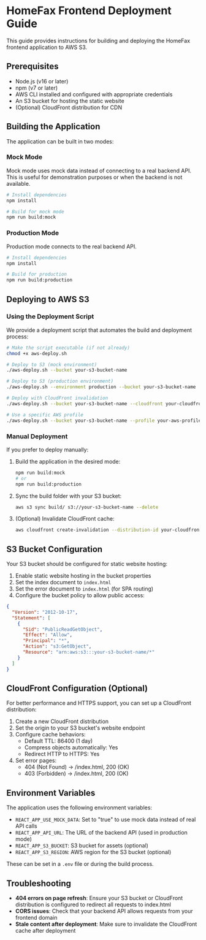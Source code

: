 # HomeFax Frontend Deployment Guide

This guide provides instructions for building and deploying the HomeFax frontend application to AWS S3.

## Prerequisites

- Node.js (v16 or later)
- npm (v7 or later)
- AWS CLI installed and configured with appropriate credentials
- An S3 bucket for hosting the static website
- (Optional) CloudFront distribution for CDN

## Building the Application

The application can be built in two modes:

### Mock Mode

Mock mode uses mock data instead of connecting to a real backend API. This is useful for demonstration purposes or when the backend is not available.

```bash
# Install dependencies
npm install

# Build for mock mode
npm run build:mock
```

### Production Mode

Production mode connects to the real backend API.

```bash
# Install dependencies
npm install

# Build for production
npm run build:production
```

## Deploying to AWS S3

### Using the Deployment Script

We provide a deployment script that automates the build and deployment process:

```bash
# Make the script executable (if not already)
chmod +x aws-deploy.sh

# Deploy to S3 (mock environment)
./aws-deploy.sh --bucket your-s3-bucket-name

# Deploy to S3 (production environment)
./aws-deploy.sh --environment production --bucket your-s3-bucket-name

# Deploy with CloudFront invalidation
./aws-deploy.sh --bucket your-s3-bucket-name --cloudfront your-cloudfront-id

# Use a specific AWS profile
./aws-deploy.sh --bucket your-s3-bucket-name --profile your-aws-profile
```

### Manual Deployment

If you prefer to deploy manually:

1. Build the application in the desired mode:

   ```bash
   npm run build:mock
   # or
   npm run build:production
   ```

2. Sync the build folder with your S3 bucket:

   ```bash
   aws s3 sync build/ s3://your-s3-bucket-name --delete
   ```

3. (Optional) Invalidate CloudFront cache:
   ```bash
   aws cloudfront create-invalidation --distribution-id your-cloudfront-id --paths "/*"
   ```

## S3 Bucket Configuration

Your S3 bucket should be configured for static website hosting:

1. Enable static website hosting in the bucket properties
2. Set the index document to `index.html`
3. Set the error document to `index.html` (for SPA routing)
4. Configure the bucket policy to allow public access:

```json
{
  "Version": "2012-10-17",
  "Statement": [
    {
      "Sid": "PublicReadGetObject",
      "Effect": "Allow",
      "Principal": "*",
      "Action": "s3:GetObject",
      "Resource": "arn:aws:s3:::your-s3-bucket-name/*"
    }
  ]
}
```

## CloudFront Configuration (Optional)

For better performance and HTTPS support, you can set up a CloudFront distribution:

1. Create a new CloudFront distribution
2. Set the origin to your S3 bucket's website endpoint
3. Configure cache behaviors:
   - Default TTL: 86400 (1 day)
   - Compress objects automatically: Yes
   - Redirect HTTP to HTTPS: Yes
4. Set error pages:
   - 404 (Not Found) → /index.html, 200 (OK)
   - 403 (Forbidden) → /index.html, 200 (OK)

## Environment Variables

The application uses the following environment variables:

- `REACT_APP_USE_MOCK_DATA`: Set to "true" to use mock data instead of real API calls
- `REACT_APP_API_URL`: The URL of the backend API (used in production mode)
- `REACT_APP_S3_BUCKET`: S3 bucket for assets (optional)
- `REACT_APP_S3_REGION`: AWS region for the S3 bucket (optional)

These can be set in a `.env` file or during the build process.

## Troubleshooting

- **404 errors on page refresh**: Ensure your S3 bucket or CloudFront distribution is configured to redirect all requests to index.html
- **CORS issues**: Check that your backend API allows requests from your frontend domain
- **Stale content after deployment**: Make sure to invalidate the CloudFront cache after deployment
